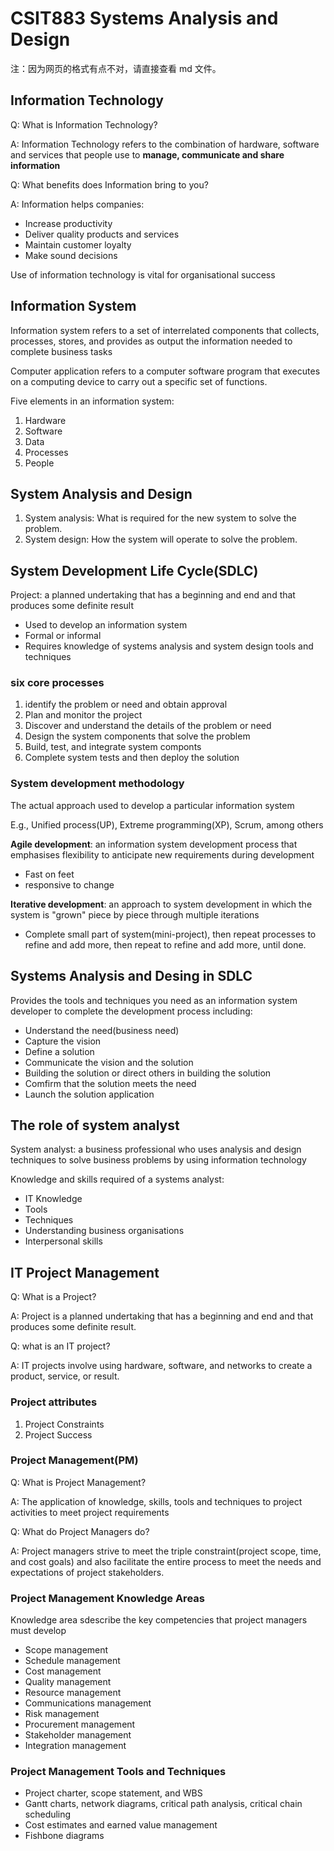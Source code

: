 # CSIT883 Systems Analysis and Design

注：因为网页的格式有点不对，请直接查看 md 文件。

## Information Technology

Q: What is Information Technology?

A: Information Technology refers to the combination of hardware, software and services that people use to **manage, communicate and share information**

Q: What benefits does Information bring to you?

A: Information helps companies:

- Increase productivity
- Deliver quality products and services
- Maintain customer loyalty
- Make sound decisions

Use of information technology is vital for organisational success

## Information System

Information system refers to a set of interrelated components that collects, processes, stores, and provides as output the information needed to complete business tasks

Computer application refers to a computer software program that executes on a computing device to carry out a specific set of functions.

Five elements in an information system:

1. Hardware
2. Software
3. Data
4. Processes
5. People

## System Analysis and Design

1. System analysis: What is required for the new system to solve the problem.
2. System design: How the system will operate to solve the problem.

## System Development Life Cycle(SDLC)

Project: a planned undertaking that has a beginning and end and that produces some definite result

- Used to develop an information system
- Formal or informal
- Requires knowledge of systems analysis and system design tools and techniques

### six core processes

1. identify the problem or need and obtain approval
2. Plan and monitor the project
3. Discover and understand the details of the problem or need
4. Design the system components that solve the problem
5. Build, test, and integrate system componts
6. Complete system tests and then deploy the solution

### System development methodology

The actual approach used to develop a particular information system

E.g., Unified process(UP), Extreme programming(XP), Scrum, among others

**Agile development**: an information system development process that emphasises flexibility to anticipate new requirements during development

- Fast on feet
- responsive to change

**Iterative development**: an approach to system development in which the system is "grown" piece by piece through multiple iterations

- Complete small part of system(mini-project), then repeat processes to refine and add more, then repeat to refine and add more, until done.

## Systems Analysis and Desing in SDLC

Provides the tools and techniques you need as an information system developer to complete the development process including:

- Understand the need(business need)
- Capture the vision
- Define a solution
- Communicate the vision and the solution
- Building the solution or direct others in building the solution
- Comfirm that the solution meets the need
- Launch the solution application

## The role of system analyst

System analyst: a business professional who uses analysis and design techniques to solve business problems by using information technology

Knowledge and skills required of a systems analyst:

- IT Knowledge
- Tools
- Techniques
- Understanding business organisations
- Interpersonal skills

## IT Project Management

Q: What is a Project?

A: Project is a planned undertaking that has a beginning and end and that produces some definite result.

Q: what is an IT project?

A: IT projects involve using hardware, software, and networks to create a product, service, or result.

### Project attributes

1. Project Constraints
2. Project Success

### Project Management(PM)

Q: What is Project Management?

A: The application of knowledge, skills, tools and techniques to project activities to meet project requirements

Q: What do Project Managers do?

A: Project managers strive to meet the triple constraint(project scope, time, and cost goals) and also facilitate the entire process to meet the needs and expectations of project stakeholders.

### Project Management Knowledge Areas

Knowledge area sdescribe the key competencies that project managers must develop

- Scope management
- Schedule management
- Cost management
- Quality management
- Resource management
- Communications management
- Risk management
- Procurement management
- Stakeholder management
- Integration management

### Project Management Tools and Techniques

- Project charter, scope statement, and WBS
- Gantt charts, network diagrams, critical path analysis, critical chain scheduling
- Cost estimates and earned value management
- Fishbone diagrams
